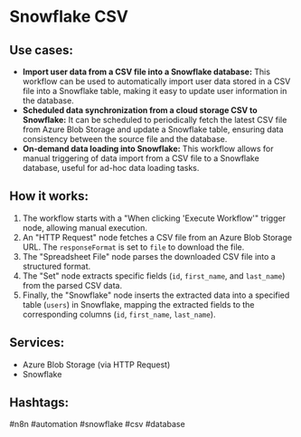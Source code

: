 # Snowflake CSV

## Use cases:

- **Import user data from a CSV file into a Snowflake database:** This workflow can be used to automatically import user data stored in a CSV file into a Snowflake table, making it easy to update user information in the database.
- **Scheduled data synchronization from a cloud storage CSV to Snowflake:** It can be scheduled to periodically fetch the latest CSV file from Azure Blob Storage and update a Snowflake table, ensuring data consistency between the source file and the database.
- **On-demand data loading into Snowflake:** This workflow allows for manual triggering of data import from a CSV file to a Snowflake database, useful for ad-hoc data loading tasks.

## How it works:

1.  The workflow starts with a "When clicking 'Execute Workflow'" trigger node, allowing manual execution.
2.  An "HTTP Request" node fetches a CSV file from an Azure Blob Storage URL. The `responseFormat` is set to `file` to download the file.
3.  The "Spreadsheet File" node parses the downloaded CSV file into a structured format.
4.  The "Set" node extracts specific fields (`id`, `first_name`, and `last_name`) from the parsed CSV data.
5.  Finally, the "Snowflake" node inserts the extracted data into a specified table (`users`) in Snowflake, mapping the extracted fields to the corresponding columns (`id`, `first_name`, `last_name`).

## Services:

-   Azure Blob Storage (via HTTP Request)
-   Snowflake

## Hashtags:

#n8n #automation #snowflake #csv #database
